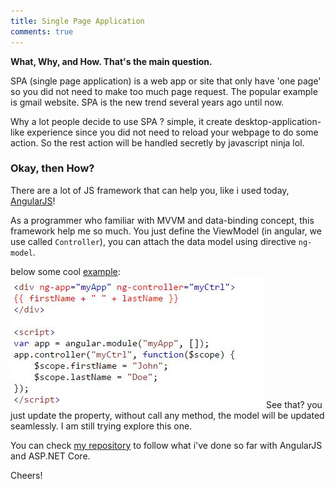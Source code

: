 ```yaml
---
title: Single Page Application
comments: true
---
```

**What, Why, and How. That's the main question.**

SPA (single page application) is a web app or site that only have 'one page' so you did not need to make too much page request. The popular example is gmail website. SPA is the new trend several years ago until now. 

Why a lot people decide to use SPA ? simple, it create desktop-application-like experience since you did not need to reload your webpage to do some action. So the rest action will be handled secretly by javascript ninja lol.

### Okay, then How? 
There are a lot of JS framework that can help you, like i used today, [AngularJS](https://angularjs.org)!

As a programmer who familiar with MVVM and data-binding concept, this framework help me so much. You just define the ViewModel (in angular, we use called `Controller`), you can attach the data model using directive `ng-model`.

below some cool [example](http://www.w3schools.com/angular/tryit.asp?filename=try_ng_module): 
![the source](https://raw.githubusercontent.com/putuyoga/putuyoga.github.io/master/assets/images/source_code_ng.JPG)
See that? you just update the property, without call any method, the model will be updated seamlessly. I am still trying explore this one. 

You can check [my repository](https://github.com/putuyoga/yoga-core) to follow what i've done so far with AngularJS and ASP.NET Core.

Cheers!